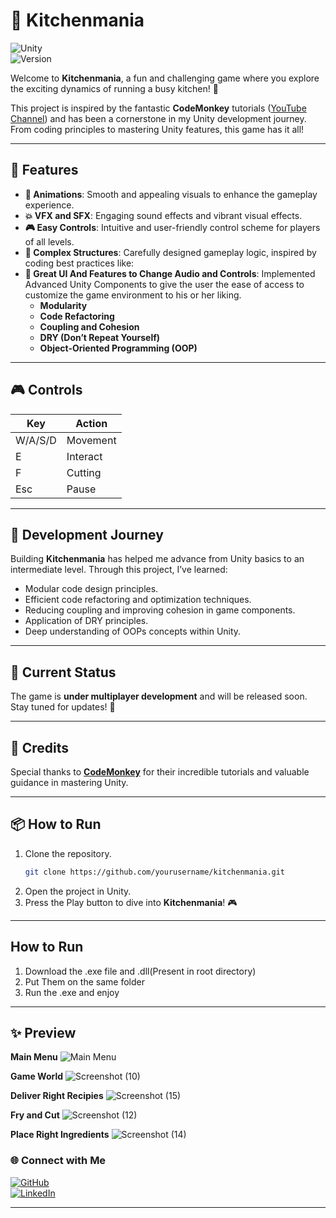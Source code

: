 

# 🍳 Kitchenmania

![Unity](https://img.shields.io/badge/Made%20with-Unity-000000?logo=unity&logoColor=white)  
![Version](https://img.shields.io/badge/Version-Under%20Development-blue)  

Welcome to **Kitchenmania**, a fun and challenging game where you explore the exciting dynamics of running a busy kitchen! 🚀 

This project is inspired by the fantastic **CodeMonkey** tutorials ([YouTube Channel](https://www.youtube.com/@CodeMonkeyUnity)) and has been a cornerstone in my Unity development journey. From coding principles to mastering Unity features, this game has it all!

---

## 🌟 Features

- **🎨 Animations**: Smooth and appealing visuals to enhance the gameplay experience.  
- **💥 VFX and SFX**: Engaging sound effects and vibrant visual effects.  
- **🎮 Easy Controls**: Intuitive and user-friendly control scheme for players of all levels.  
- **🔧 Complex Structures**: Carefully designed gameplay logic, inspired by coding best practices like:
- **🌟 Great UI And Features to Change Audio and Controls**: Implemented Advanced Unity Components to give the user the ease of access to customize the game environment to his or her liking.
  - **Modularity**  
  - **Code Refactoring**  
  - **Coupling and Cohesion**  
  - **DRY (Don’t Repeat Yourself)**  
  - **Object-Oriented Programming (OOP)**

---

## 🎮 Controls

| Key  | Action       |  
|------|--------------|  
| W/A/S/D | Movement    |  
| E    | Interact     |  
| F    | Cutting      | 
| Esc    | Pause      | 

---

## 🚀 Development Journey

Building **Kitchenmania** has helped me advance from Unity basics to an intermediate level. Through this project, I’ve learned:

- Modular code design principles.  
- Efficient code refactoring and optimization techniques.  
- Reducing coupling and improving cohesion in game components.  
- Application of DRY principles.  
- Deep understanding of OOPs concepts within Unity.

---

## 🔧 Current Status

The game is **under multiplayer development** and will be released soon. Stay tuned for updates! 🎉

---

## 🎥 Credits

Special thanks to **[CodeMonkey](https://www.youtube.com/@CodeMonkeyUnity)** for their incredible tutorials and valuable guidance in mastering Unity.

---

## 📦 How to Run

1. Clone the repository.  
   ```bash
   git clone https://github.com/yourusername/kitchenmania.git
   ```
2. Open the project in Unity.  
3. Press the Play button to dive into **Kitchenmania**! 🎮

---

## How to Run

1. Download the .exe file and .dll(Present in root directory)
2. Put Them on the same folder
3. Run the .exe and enjoy

---

## ✨ Preview
**Main Menu**
![Main Menu](https://github.com/user-attachments/assets/5fb75b07-f2d2-4262-90f2-6c0faf3d7379)

**Game World**
![Screenshot (10)](https://github.com/user-attachments/assets/8ce79883-ae39-4618-a783-fc96ab509072)

**Deliver Right Recipies**
![Screenshot (15)](https://github.com/user-attachments/assets/f721c946-5fd3-4271-ae5e-6eaf889a1b87)

**Fry and Cut**
![Screenshot (12)](https://github.com/user-attachments/assets/bfe04cc3-34fa-4ea4-a552-276cdac0e273)

**Place Right Ingredients**
![Screenshot (14)](https://github.com/user-attachments/assets/8012e205-1793-4841-a199-e10e67d3837f)


### 🌐 Connect with Me  

[![GitHub](https://img.shields.io/badge/GitHub-Follow-blue?logo=github)](https://github.com/VasantatiChitraksh)  
[![LinkedIn](https://img.shields.io/badge/LinkedIn-Connect-blue?logo=linkedin)](https://linkedin.com/in/chitraksh-vasantati)  

---

